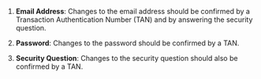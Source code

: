 1. **Email Address**: Changes to the email address should be confirmed by a Transaction Authentication Number (TAN) and by answering the security question.
    
2. **Password**: Changes to the password should be confirmed by a TAN.
    
3. **Security Question**: Changes to the security question should also be confirmed by a TAN.